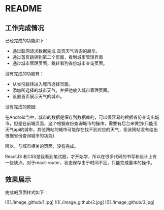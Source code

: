  # README

 ## 工作完成情况


 已经完成的功能如下：

 - 通过联网请求数据完成 首页天气咨询的展示。
 - 通过首页跳转到第二个页面，看到城市管理界面
 - 通过城市管理页面，跳转看到省份城市查询页面。

 没有完成的功能有：

 - 从省份跳转进入城市选择页面。
 - 添加所选择的城市天气，并把他放入城市管理页面。
 - 设置首页展示天气的城市。

 没有完成的原因:

 在Android当中，城市的数据是保存到数据库的，可以很容易的根据省份查询出城市，但是在前端页面，这个根据省份查询城市的操作，需要有后台来做到(只能用天气api的城市，其他网站的城市可能存在找不到对应的天气，但该网站没有给出根据省份查询城市的功能)

 所以，与城市相关的页面，没有完成。

 ReactJS 和CSS是我看到笔试题，才开始学，所以在很多代码的书写和设计上有一些缺点。对于react-router，状态保存由于时间不足，只能完成基本的操作。
 ## 效果展示

 完成的页面样式如下：

 !()[./image_github/1.jpg]
 !()[./image_github/2.jpg]
 !()[./image_github/3.jpg]